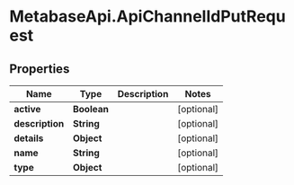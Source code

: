 # MetabaseApi.ApiChannelIdPutRequest

## Properties

Name | Type | Description | Notes
------------ | ------------- | ------------- | -------------
**active** | **Boolean** |  | [optional] 
**description** | **String** |  | [optional] 
**details** | **Object** |  | [optional] 
**name** | **String** |  | [optional] 
**type** | **Object** |  | [optional] 


